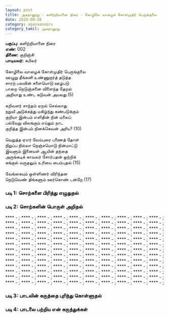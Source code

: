 ```yaml
---
layout: post
title: அகநானூறு - களிற்றியானை நிரை - கோழிலை வாழைக் கோள்முதிர் பெருங்குலை
date: 2018-09-28
category: aganaanooru
category_tamil: அகநானூறு
---
```


**பகுப்பு:** களிற்றியானை நிரை <br/>
**எண்:** 002 <br/>
**திணை:** குறிஞ்சி <br/>
**பாடியவர்:** கபிலர் <br/>
<br/>
கோழிலை வாழைக் கோள்முதிர் பெருங்குலை <br/>
ஊழுறு தீங்கனி உண்ணுநர்த் தடுத்த <br/>
சாரற் பலவின் சுளையொடு ஊழ்படு <br/>
பாறை நெடுஞ்சுனை விளைந்த தேறல் <br/>
அறியாது உண்ட கடுவன் அயலது (5) <br/>
<br/>
கறிவளர் சாந்தம் ஏறல் செல்லாது <br/>
நறுவீ அடுக்கத்து மகிழ்ந்து கண்படுக்கும் <br/>
குறியா இன்பம் எளிதின் நின் மலைப் <br/>
பல்வேறு விலங்கும் எய்தும் நாட <br/>
குறித்த இன்பம் நினக்கெவன் அரிய? (10) <br/>
<br/>
வெறுத்த ஏஎர் வேய்புரை பணைத் தோள் <br/>
நிறுப்ப நில்லா நெஞ்சமொடு நின்மாட்டு <br/>
இவளும் இனையள் ஆயின் தந்தை <br/>
அருங்கடிக் காவலர் சோர்பதன் ஒற்றிக் <br/>
கங்குல் வருதலும் உரியை பைம்புதல் (15) <br/>
<br/>
வேங்கையும் ஒள்ளிணர் விரிந்தன <br/>
நெடுவெண் திங்களும் ஊர்கொண் டன்றே (17)<br/>

### படி 1: சொற்களை பிரித்து எழுதுதல்



### படி 2: சொற்களின் பொருள் அறிதல்
**** - ; **** - ; **** - ; **** - ; **** - ; 
**** - ; **** - ; **** - ; **** - ; **** - ; 
**** - ; **** - ; **** - ; **** - ; **** - ; 
**** - ; **** - ; **** - ; **** - ; **** - ; 
**** - ; **** - ; **** - ; **** - ; **** - ; 
**** - ; **** - ; **** - ; **** - ; **** - ; 
**** - ; **** - ; **** - ; **** - ; **** - ; 
**** - ; **** - ; **** - ; **** - ; **** - ; 
**** - ; **** - ; **** - ; **** - ; **** - ; 
**** - ; **** - ; **** - ; **** - ; **** - ; 
**** - ; **** - ; **** - ; **** - ; **** - ; 
**** - ; **** - ; **** - ; **** - ; **** - ; 
**** - ; **** - ; **** - ; **** - ; **** - ; 
**** - ; **** - ; **** - ; **** - ; **** - ; 
**** - ; **** - ; **** - ; **** - ; **** - ; 
**** - ; **** - ; **** - ; **** - ; **** - ; 
**** - ; **** - ; **** - ; **** - ; **** - ; 
**** - ; **** - ; **** - ; **** - ; **** - ; 
**** - ; **** - ; **** - ; **** - ; **** - ; 
**** - ; **** - ; **** - ; **** - ; **** - ; 
**** - ; **** - ; **** - ; **** - ; **** - ; 
**** - ; **** - ; **** - ; **** - ; **** - ; 
**** - ; **** - ; **** - ; **** - ; **** - ; 
**** - ; **** - ; **** - ; **** - ; **** - ; 
**** - ; **** - ; **** - ; **** - ; **** - ; 
**** - ; **** - ; **** - ; **** - ; **** - ; 

### படி 3: பாடலின் கருத்தை புரிந்து கொள்ளுதல்


### படி 4: பாடலை பற்றிய என் கருத்துக்கள்